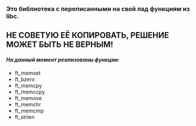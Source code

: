 ### Это библиотека с переписанными на свой лад функциям из libc. ###
## НЕ СОВЕТУЮ ЕЁ КОПИРОВАТЬ, РЕШЕНИЕ МОЖЕТ БЫТЬ НЕ ВЕРНЫМ! ##
#### *На данный момент реализованы функции:* ####
* ft_memset
* ft_bzero
* ft_memcpy
* ft_memccpy
* ft_memove
* ft_memchr
* ft_memcmp
* ft_strlen
